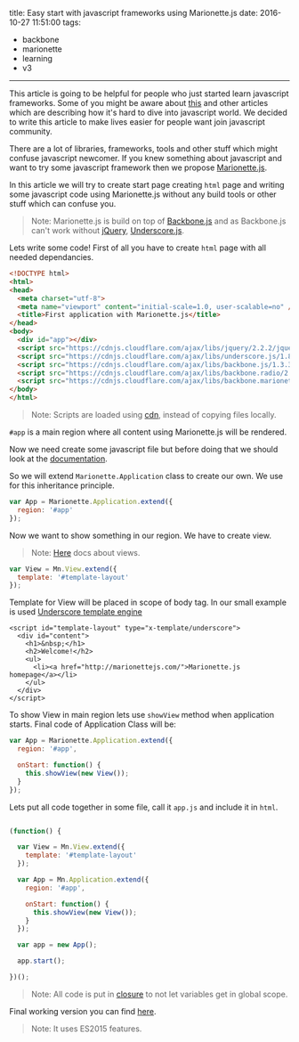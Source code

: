 title: Easy start with javascript frameworks using Marionette.js
date: 2016-10-27 11:51:00
tags: 
- backbone
- marionette
- learning
- v3
---

This article is going to be helpful for people who just started learn javascript
frameworks. Some of you might be aware about [this](https://hackernoon.com/how-it-feels-to-learn-javascript-in-2016-d3a717dd577f#.tuxjtwlkb) and other articles which are describing how it's hard to dive into javascript world. We decided to write this article to make lives easier for people want join javascript community.

There are a lot of libraries, frameworks, tools and other stuff which might confuse javascript newcomer.
If you knew something about javascript and want to try some javascript framework then we propose [Marionette.js](http://marionettejs.com/).

In this article we will try to create start page creating `html` page and writing some javascript code using Marionette.js without any build tools or other stuff which can confuse you.

> Note: Marionette.js is build on top of [Backbone.js](backbonejs.org) and as Backbone.js can't work without [jQuery](https://jquery.com/), [Underscore.js](http://underscorejs.org/).

Lets write some code!
First of all you have to create `html` page with all needed dependancies.

```html
<!DOCTYPE html>
<html>
<head>
  <meta charset="utf-8">
  <meta name="viewport" content="initial-scale=1.0, user-scalable=no" />
  <title>First application with Marionette.js</title>
</head>
<body>
  <div id="app"></div>
  <script src="https://cdnjs.cloudflare.com/ajax/libs/jquery/2.2.2/jquery.js"></script>
  <script src="https://cdnjs.cloudflare.com/ajax/libs/underscore.js/1.8.3/underscore-min.js"></script>
  <script src="https://cdnjs.cloudflare.com/ajax/libs/backbone.js/1.3.3/backbone-min.js"></script>
  <script src="https://cdnjs.cloudflare.com/ajax/libs/backbone.radio/2.0.0/backbone.radio.min.js"></script>
  <script src="https://cdnjs.cloudflare.com/ajax/libs/backbone.marionette/3.0.0/backbone.marionette.js"></script>
</body>
</html>
```

> Note: Scripts are loaded using [cdn](https://en.wikipedia.org/wiki/Content_delivery_network), instead of copying files locally.


`#app` is a main region where all content using Marionette.js will be rendered.

Now we need create some javascript file but before doing that we should look at the [documentation](http://marionettejs.com/docs/v3.1.0/marionette.application.html).

So we will extend `Marionette.Application` class to create our own. We use for this inheritance principle.

```javascript
var App = Marionette.Application.extend({
  region: '#app'
});
```

Now we want to show something in our region. We have to create view.
 > Note: [Here](http://marionettejs.com/docs/master/marionette.view.html) docs about views.

```javascript
var View = Mn.View.extend({
  template: '#template-layout'
});
```

Template for View will be placed in scope of body tag. In our small example is used [Underscore template engine](http://underscorejs.org/#template)

```
<script id="template-layout" type="x-template/underscore">
  <div id="content">
    <h1>&nbsp;</h1>
    <h2>Welcome!</h2>
    <ul>
      <li><a href="http://marionettejs.com/">Marionette.js homepage</a></li>
    </ul>
  </div>
</script>
```

To show View in main region lets use `showView` method when application starts.
Final code of Application Class will be:

```javascript
var App = Marionette.Application.extend({
  region: '#app',

  onStart: function() {
    this.showView(new View());
  }
});
```

Lets put all code together in some file, call it `app.js` and include it in `html`.

```javascript

(function() {

  var View = Mn.View.extend({
    template: '#template-layout'
  });

  var App = Mn.Application.extend({
    region: '#app',

    onStart: function() {
      this.showView(new View());
    }
  });

  var app = new App();

  app.start();

})();

```

> Note: All code is put in  [closure](https://developer.mozilla.org/en/docs/Web/JavaScript/Closures) to not let variables get in global scope.

Final working version you can find [here](https://github.com/marionettejs/marionette-integrations/tree/vanilla-example/vanilla).
> Note: It uses ES2015 features.
